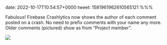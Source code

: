 date: 2022-10-17T10:54:57+0000
tweet: 1581961962610565121
%%%

Fabulous! Firebase Crashlytics now shows the author of each comment posted on a crash. No need to prefix comments with your name any more. Older comments (pictured) show as from “Project member”.

![](FfRCBPTXkAIjSjG.png)
